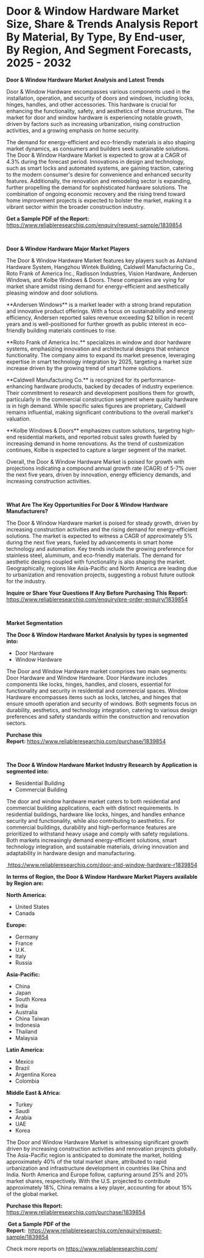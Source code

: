 <p><h1>Door & Window Hardware Market Size, Share & Trends Analysis Report By Material, By Type, By End-user, By Region, And Segment Forecasts, 2025 - 2032</h1></p><p><strong>Door & Window Hardware Market Analysis and Latest Trends</strong></p>
<p><p>Door & Window Hardware encompasses various components used in the installation, operation, and security of doors and windows, including locks, hinges, handles, and other accessories. This hardware is crucial for enhancing the functionality, safety, and aesthetics of these structures. The market for door and window hardware is experiencing notable growth, driven by factors such as increasing urbanization, rising construction activities, and a growing emphasis on home security. </p><p>The demand for energy-efficient and eco-friendly materials is also shaping market dynamics, as consumers and builders seek sustainable solutions. The Door & Window Hardware Market is expected to grow at a CAGR of 4.3% during the forecast period. Innovations in design and technology, such as smart locks and automated systems, are gaining traction, catering to the modern consumer's desire for convenience and enhanced security features. Additionally, the renovation and remodeling sector is expanding, further propelling the demand for sophisticated hardware solutions. The combination of ongoing economic recovery and the rising trend toward home improvement projects is expected to bolster the market, making it a vibrant sector within the broader construction industry.</p></p>
<p><strong>Get a Sample PDF of the Report:&nbsp;</strong> <a href="https://www.reliableresearchiq.com/enquiry/request-sample/1839854?utm_campaign=2245&utm_medium=2&utm_source=Github&utm_content=ia&utm_term=07022025&utm_id=door-window-hardware">https://www.reliableresearchiq.com/enquiry/request-sample/1839854</a></p>
<p>&nbsp;</p>
<p><strong>Door & Window Hardware Major Market Players</strong></p>
<p><p>The Door & Window Hardware Market features key players such as Ashland Hardware System, Hangzhou Wintek Building, Caldwell Manufacturing Co., Roto Frank of America Inc., Radisson Industries, Vision Hardware, Andersen Windows, and Kolbe Windows & Doors. These companies are vying for market share amidst rising demand for energy-efficient and aesthetically pleasing window and door solutions.</p><p>**Andersen Windows** is a market leader with a strong brand reputation and innovative product offerings. With a focus on sustainability and energy efficiency, Andersen reported sales revenue exceeding $2 billion in recent years and is well-positioned for further growth as public interest in eco-friendly building materials continues to rise.</p><p>**Roto Frank of America Inc.** specializes in window and door hardware systems, emphasizing innovation and architectural designs that enhance functionality. The company aims to expand its market presence, leveraging expertise in smart technology integration by 2025, targeting a market size increase driven by the growing trend of smart home solutions.</p><p>**Caldwell Manufacturing Co.** is recognized for its performance-enhancing hardware products, backed by decades of industry experience. Their commitment to research and development positions them for growth, particularly in the commercial construction segment where quality hardware is in high demand. While specific sales figures are proprietary, Caldwell remains influential, making significant contributions to the overall market's valuation.</p><p>**Kolbe Windows & Doors** emphasizes custom solutions, targeting high-end residential markets, and reported robust sales growth fueled by increasing demand in home renovations. As the trend of customization continues, Kolbe is expected to capture a larger segment of the market.</p><p>Overall, the Door & Window Hardware Market is poised for growth with projections indicating a compound annual growth rate (CAGR) of 5-7% over the next five years, driven by innovation, energy efficiency demands, and increasing construction activities.</p></p>
<p>&nbsp;</p>
<p><strong>What Are The Key Opportunities For Door & Window Hardware Manufacturers?</strong></p>
<p><p>The Door & Window Hardware market is poised for steady growth, driven by increasing construction activities and the rising demand for energy-efficient solutions. The market is expected to witness a CAGR of approximately 5% during the next five years, fueled by advancements in smart home technology and automation. Key trends include the growing preference for stainless steel, aluminum, and eco-friendly materials. The demand for aesthetic designs coupled with functionality is also shaping the market. Geographically, regions like Asia-Pacific and North America are leading due to urbanization and renovation projects, suggesting a robust future outlook for the industry.</p></p>
<p><strong>Inquire or Share Your Questions If Any Before Purchasing This Report:</strong> <a href="https://www.reliableresearchiq.com/enquiry/pre-order-enquiry/1839854?utm_campaign=2245&utm_medium=2&utm_source=Github&utm_content=ia&utm_term=07022025&utm_id=door-window-hardware">https://www.reliableresearchiq.com/enquiry/pre-order-enquiry/1839854</a></p>
<p>&nbsp;</p>
<p><strong>Market Segmentation</strong></p>
<p><strong>The Door & Window Hardware Market Analysis by types is segmented into:</strong></p>
<p><ul><li>Door Hardware</li><li>Window Hardware</li></ul></p>
<p><p>The Door and Window Hardware market comprises two main segments: Door Hardware and Window Hardware. Door Hardware includes components like locks, hinges, handles, and closers, essential for functionality and security in residential and commercial spaces. Window Hardware encompasses items such as locks, latches, and hinges that ensure smooth operation and security of windows. Both segments focus on durability, aesthetics, and technology integration, catering to various design preferences and safety standards within the construction and renovation sectors.</p></p>
<p><strong>Purchase this Report:&nbsp;</strong><a href="https://www.reliableresearchiq.com/purchase/1839854?utm_campaign=2245&utm_medium=2&utm_source=Github&utm_content=ia&utm_term=07022025&utm_id=door-window-hardware">https://www.reliableresearchiq.com/purchase/1839854</a></p>
<p>&nbsp;</p>
<p><strong>The Door & Window Hardware Market Industry Research by Application is segmented into:</strong></p>
<p><ul><li>Residential Building</li><li>Commercial Building</li></ul></p>
<p><p>The door and window hardware market caters to both residential and commercial building applications, each with distinct requirements. In residential buildings, hardware like locks, hinges, and handles enhance security and functionality, while also contributing to aesthetics. For commercial buildings, durability and high-performance features are prioritized to withstand heavy usage and comply with safety regulations. Both markets increasingly demand energy-efficient solutions, smart technology integration, and sustainable materials, driving innovation and adaptability in hardware design and manufacturing.</p></p>
<p><a href="https://www.reliableresearchiq.com/door-and-window-hardware-r1839854?utm_campaign=2245&utm_medium=2&utm_source=Github&utm_content=ia&utm_term=07022025&utm_id=door-window-hardware">&nbsp;https://www.reliableresearchiq.com/door-and-window-hardware-r1839854</a></p>
<p><strong>In terms of Region, the Door & Window Hardware Market Players available by Region are:</strong></p>
<p>
    <p> <strong> North America: </strong>
        <ul>
            <li>United States</li>
            <li>Canada</li>
        </ul>
        </p> 
    <p> <strong> Europe: </strong>
        <ul>
            <li>Germany</li>
            <li>France</li>
            <li>U.K.</li>
            <li>Italy</li>
            <li>Russia</li>
        </ul>
        </p> 
    <p> <strong> Asia-Pacific: </strong>
        <ul>
            <li>China</li>
            <li>Japan</li>
            <li>South Korea</li>
            <li>India</li>
            <li>Australia</li>
            <li>China Taiwan</li>
            <li>Indonesia</li>
            <li>Thailand</li>
            <li>Malaysia</li>
        </ul>
        </p> 
    <p> <strong> Latin America: </strong>
        <ul>
            <li>Mexico</li>
            <li>Brazil</li>
            <li>Argentina Korea</li>
            <li>Colombia</li>
        </ul>
        </p> 
    <p> <strong> Middle East & Africa: </strong>
        <ul>
            <li>Turkey</li>
            <li>Saudi</li>
            <li>Arabia</li>
            <li>UAE</li>
            <li>Korea</li>
        </ul>
    </p>
    </p>
<p><p>The Door and Window Hardware Market is witnessing significant growth driven by increasing construction activities and renovation projects globally. The Asia-Pacific region is anticipated to dominate the market, holding approximately 40% of the total market share, attributed to rapid urbanization and infrastructure development in countries like China and India. North America and Europe follow, capturing around 25% and 20% market shares, respectively. With the U.S. projected to contribute approximately 18%, China remains a key player, accounting for about 15% of the global market.</p></p>
<p><strong>Purchase this Report: </strong><a href="https://www.reliableresearchiq.com/purchase/1839854?utm_campaign=2245&utm_medium=2&utm_source=Github&utm_content=ia&utm_term=07022025&utm_id=door-window-hardware">https://www.reliableresearchiq.com/purchase/1839854</a></p>
<p>&nbsp;<strong>Get a Sample PDF of the Report:&nbsp;&nbsp;</strong><a href="https://www.reliableresearchiq.com/enquiry/request-sample/1839854?utm_campaign=2245&utm_medium=2&utm_source=Github&utm_content=ia&utm_term=07022025&utm_id=door-window-hardware">https://www.reliableresearchiq.com/enquiry/request-sample/1839854</a></p>
<p><strong></strong></p>
<p>Check more reports on <a href="https://www.reliableresearchiq.com/?utm_campaign=2245&utm_medium=2&utm_source=Github&utm_content=ia&utm_term=07022025&utm_id=door-window-hardware">https://www.reliableresearchiq.com/</a></p>
